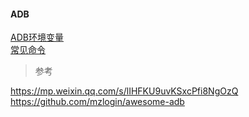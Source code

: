 #### ADB  

[ADB环境变量](ADB_Config.md)  
[常见命令](ADB_Shell.md)  


> 参考  

https://mp.weixin.qq.com/s/lIHFKU9uvKSxcPfi8NgOzQ  
https://github.com/mzlogin/awesome-adb  


